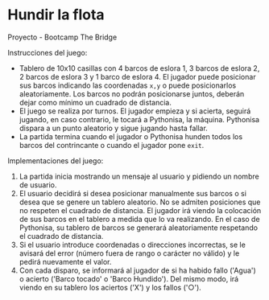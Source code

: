 # Hundir la flota

Proyecto - Bootcamp The Bridge

Instrucciones del juego:
* Tablero de 10x10 casillas con 4 barcos de eslora 1, 3 barcos de eslora 2, 2 barcos de eslora 3 y 1 barco de eslora 4. El jugador puede posicionar sus barcos indicando las coordenadas `x,y` o puede posicionarlos aleatoriamente. Los barcos no podrán posicionarse juntos, deberán dejar como mínimo un cuadrado de distancia.
* El juego se realiza por turnos. El jugador empieza y si acierta, seguirá jugando, en caso contrario, le tocará a Pythonisa, la máquina. Pythonisa dispara a un punto aleatorio y sigue jugando hasta fallar.
* La partida termina cuando el jugador o Pythonisa hunden todos los barcos del contrincante o cuando el jugador pone `exit`.

Implementaciones del juego:
1. La partida inicia mostrando un mensaje al usuario y pidiendo un nombre de usuario.
2. El usuario decidirá si desea posicionar manualmente sus barcos o si desea que se genere un tablero aleatorio. No se admiten posiciones que no respeten el cuadrado de distancia. El jugador irá viendo la colocación de sus barcos en el tablero a medida que lo va realizando. En el caso de Pythonisa, su tablero de barcos se generará aleatoriamente respetando el cuadrado de distancia.
3. Si el usuario introduce coordenadas o direcciones incorrectas, se le avisará del error (número fuera de rango o carácter no válido) y le pedirá nuevamente el valor. 
4. Con cada disparo, se informará al jugador de si ha habido fallo ('Agua') o acierto ('Barco tocado' o 'Barco Hundido'). Del mismo modo, irá viendo en su tablero los aciertos ('X') y los fallos ('○').
